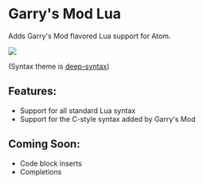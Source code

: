 # Garry's Mod Lua

Adds Garry's Mod flavored Lua support for Atom.

![](http://i.imgur.com/uhi0YCN.png)

(Syntax theme is [deep-syntax](https://github.com/Lixquid/deep-syntax))

## Features:

- Support for all standard Lua syntax
- Support for the C-style syntax added by Garry's Mod

## Coming Soon:

- Code block inserts
- Completions
